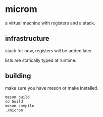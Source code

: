 # microm

a virtual machine with registers and a stack.

## infrastructure

stack for now, registers will be added later.

lists are statically typed at runtime.

## building
make sure you have meson or make installed.

```shell
meson build
cd build
meson compile
./microm
```